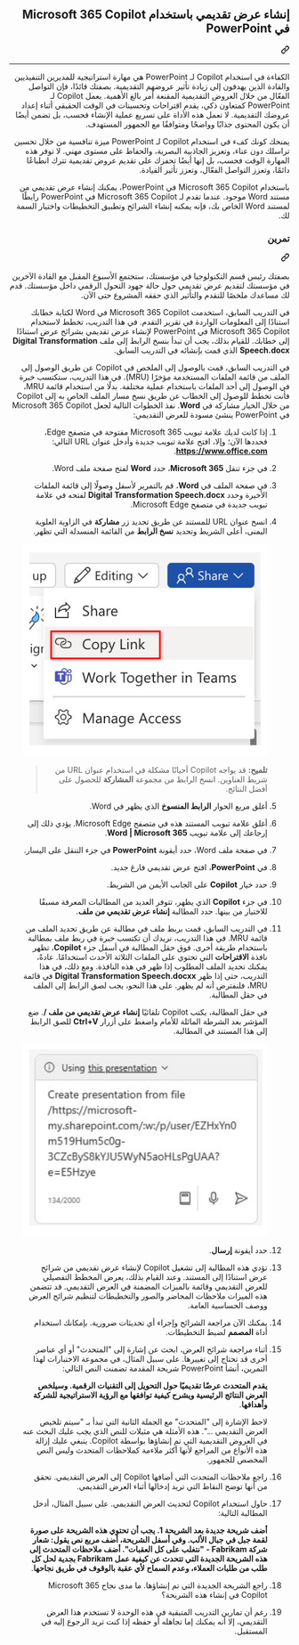 <div class="Box-sc-g0xbh4-0 eoaCFS js-snippet-clipboard-copy-unpositioned undefined" data-hpc="true"><article class="markdown-body entry-content container-lg" itemprop="text"><div class="markdown-heading" dir="rtl"><h1 tabindex="-1" class="heading-element" dir="rtl">إنشاء عرض تقديمي باستخدام Microsoft 365 Copilot في PowerPoint</h1><a id="user-content-إنشاء-عرض-تقديمي-باستخدام-microsoft-365-copilot-في-powerpoint" class="anchor" aria-label="Permalink: إنشاء عرض تقديمي باستخدام Microsoft 365 Copilot في PowerPoint" href="#إنشاء-عرض-تقديمي-باستخدام-microsoft-365-copilot-في-powerpoint"><svg class="octicon octicon-link" viewBox="0 0 16 16" version="1.1" width="16" height="16" aria-hidden="true"><path d="m7.775 3.275 1.25-1.25a3.5 3.5 0 1 1 4.95 4.95l-2.5 2.5a3.5 3.5 0 0 1-4.95 0 .751.751 0 0 1 .018-1.042.751.751 0 0 1 1.042-.018 1.998 1.998 0 0 0 2.83 0l2.5-2.5a2.002 2.002 0 0 0-2.83-2.83l-1.25 1.25a.751.751 0 0 1-1.042-.018.751.751 0 0 1-.018-1.042Zm-4.69 9.64a1.998 1.998 0 0 0 2.83 0l1.25-1.25a.751.751 0 0 1 1.042.018.751.751 0 0 1 .018 1.042l-1.25 1.25a3.5 3.5 0 1 1-4.95-4.95l2.5-2.5a3.5 3.5 0 0 1 4.95 0 .751.751 0 0 1-.018 1.042.751.751 0 0 1-1.042.018 1.998 1.998 0 0 0-2.83 0l-2.5 2.5a1.998 1.998 0 0 0 0 2.83Z"></path></svg></a></div>
<hr>
<p dir="rtl">الكفاءة في استخدام Copilot لـ PowerPoint هي مهارة استراتيجية للمديرين التنفيذيين والقادة الذين يهدفون إلى زيادة تأثير عروضهم التقديمية. بصفتك قائدًا، فإن التواصل الفعّال من خلال العروض التقديمية المقنعة أمر بالغ الأهمية. يعمل Copilot لـ PowerPoint كمتعاون ذكي، يقدم اقتراحات وتحسينات في الوقت الحقيقي أثناء إعداد عروضك التقديمية. لا تعمل هذه الأداة على تسريع عملية الإنشاء فحسب، بل تضمن أيضًا أن يكون المحتوى جذابًا وواضحًا ومتوافقًا مع الجمهور المستهدف.</p>
<p dir="rtl">يمنحك كونك كفء في استخدام Copilot لـ PowerPoint ميزة تنافسية من خلال تحسين تراسلك دون عناء، وتعزيز الجاذبية البصرية، والحفاظ على مستوى مهني. لا توفر هذه المهارة الوقت فحسب، بل إنها أيضًا تحفزك على تقديم عروض تقديمية تترك انطباعًا دائمًا، وتعزز التواصل الفعّال، وتعزز تأثير القيادة.</p>
<p dir="rtl">باستخدام Microsoft 365 Copilot في PowerPoint، يمكنك إنشاء عرض تقديمي من مستند Word موجود. عندما تقدم لـ Microsoft 365 Copilot في PowerPoint رابطًا لمستند Word الخاص بك، فإنه يمكنه إنشاء الشرائح وتطبيق التخطيطات واختيار السمة لك.</p>
<div class="markdown-heading" dir="rtl"><h3 tabindex="-1" class="heading-element" dir="rtl">تمرين</h3><a id="user-content-تمرين" class="anchor" aria-label="Permalink: تمرين" href="#تمرين"><svg class="octicon octicon-link" viewBox="0 0 16 16" version="1.1" width="16" height="16" aria-hidden="true"><path d="m7.775 3.275 1.25-1.25a3.5 3.5 0 1 1 4.95 4.95l-2.5 2.5a3.5 3.5 0 0 1-4.95 0 .751.751 0 0 1 .018-1.042.751.751 0 0 1 1.042-.018 1.998 1.998 0 0 0 2.83 0l2.5-2.5a2.002 2.002 0 0 0-2.83-2.83l-1.25 1.25a.751.751 0 0 1-1.042-.018.751.751 0 0 1-.018-1.042Zm-4.69 9.64a1.998 1.998 0 0 0 2.83 0l1.25-1.25a.751.751 0 0 1 1.042.018.751.751 0 0 1 .018 1.042l-1.25 1.25a3.5 3.5 0 1 1-4.95-4.95l2.5-2.5a3.5 3.5 0 0 1 4.95 0 .751.751 0 0 1-.018 1.042.751.751 0 0 1-1.042.018 1.998 1.998 0 0 0-2.83 0l-2.5 2.5a1.998 1.998 0 0 0 0 2.83Z"></path></svg></a></div>
<p dir="rtl">بصفتك رئيس قسم التكنولوجيا في مؤسستك، ستجتمع الأسبوع المقبل مع القادة الآخرين في مؤسستك لتقديم عرض تقديمي حول حالة جهود التحول الرقمي داخل مؤسستك. قدم لك مساعدك ملخصًا للتقدم والتأثير الذي حققه المشروع حتى الآن.</p>
<p dir="rtl">في التدريب السابق، استخدمت Microsoft 365 Copilot في Word لكتابة خطابك استنادًا إلى المعلومات الواردة في تقرير التقدم. في هذا التدريب، تخطط لاستخدام Microsoft 365 Copilot في PowerPoint لإنشاء عرض تقديمي بشرائح عرض استنادًا إلى خطابك. للقيام بذلك، يجب أن تبدأ بنسخ الرابط إلى ملف <strong>Digital Transformation Speech.docx</strong> الذي قمت بإنشائه في التدريب السابق.</p>
<p dir="rtl">في التدريب السابق، قمت بالوصول إلى الملخص في Copilot عن طريق الوصول إلى الملف من قائمة الملفات المستخدمة مؤخرًا (MRU). في هذا التدريب، ستكتسب خبرة في الوصول إلى أحد الملفات باستخدام عملية مختلفة. بدلًا من استخدام قائمة MRU، فأنت تخطط للوصول إلى الخطاب عن طريق نسخ مسار الملف الخاص به إلى Copilot من خلال الخيار مشاركة في <strong>Word</strong>. نفذ الخطوات التالية لجعل Microsoft 365 Copilot في PowerPoint ينشئ مسودة للعرض التقديمي:</p>
<ol dir="rtl">
<li>
<p dir="rtl">إذا كانت لديك علامة تبويب Microsoft 365 مفتوحة في متصفح Edge، فحددها الآن؛ وإلا، افتح علامة تبويب جديدة وأدخل عنوان URL التالي: <strong><a href="https://www.office.com" rel="nofollow">https://www.office.com</a></strong>.</p>
</li>
<li>
<p dir="rtl">في جزء تنقل <strong>Microsoft 365</strong>، حدد <strong>Word</strong> لفتح صفحة ملف Word.</p>
</li>
<li>
<p dir="rtl">في صفحة الملف في <strong>Word</strong>، قم بالتمرير لأسفل وصولًا إلى قائمة الملفات الأخيرة وحدد <strong>Digital Transformation Speech.docx</strong> لفتحه في علامة تبويب جديدة في متصفح Microsoft Edge.</p>
</li>
<li>
<p dir="rtl">انسخ عنوان URL للمستند عن طريق تحديد زر <strong>مشاركة</strong> في الزاوية العلوية اليمنى، أعلى الشريط وتحديد <strong>نسخ الرابط</strong> من القائمة المنسدلة التي تظهر.</p>
</li>
<p dir="auto"><a target="_blank" rel="noopener noreferrer" href="https://github.com/MicrosoftLearning/MS-4004-Empower-workforce-copilot-use-cases.ar-sa/blob/main/Instructions/Labs/media/share-menu-with-copy-link-9fd1c60a.png"><img src="https://github.com/MicrosoftLearning/MS-4004-Empower-workforce-copilot-use-cases.ar-sa/blob/main/Instructions/Labs/media/share-menu-with-copy-link-9fd1c60a.png" alt="لقطة شاشة تعرض قائمة المشاركة وتمييز خيار نسخ الرابط." style="max-width: 100%;"></a></p>
<blockquote>
<p dir="rtl"><strong>تلميح:</strong> قد يواجه Copilot أحيانًا مشكلة في استخدام عنوان URL من شريط العناوين. انسخ الرابط من مجموعة <strong>المشاركة</strong> للحصول على أفضل النتائج.</p>
</blockquote>
</li>
<li>
<p dir="rtl">أغلق مربع الحوار <strong>الرابط المنسوخ</strong> الذي يظهر في Word.</p>
</li>
<li>
<p dir="rtl">أغلق علامة تبويب المستند هذه في متصفح Microsoft Edge. يؤدي ذلك إلى إرجاعك إلى علامة تبويب <strong>Word | Microsoft 365</strong>.</p>
</li>
<li>
<p dir="rtl">في صفحة ملف Word، حدد أيقونة <strong>PowerPoint</strong> في جزء التنقل على اليسار.</p>
</li>
<li>
<p dir="rtl">في <strong>PowerPoint</strong>، افتح عرض تقديمي فارغ جديد.</p>
</li>
<li>
<p dir="rtl">حدد خيار <strong>Copilot</strong> على الجانب الأيمن من الشريط.</p>
</li>
<li>
<p dir="rtl">في جزء <strong>Copilot</strong> الذي يظهر، تتوفر العديد من المطالبات المعرفة مسبقًا للاختيار من بينها. حدد المطالبة <strong>إنشاء عرض تقديمي من ملف</strong>.</p>
</li>
<li>
<p dir="rtl">في التدريب السابق، قمت بربط ملف في مطالبة عن طريق تحديد الملف من قائمة MRU. في هذا التدريب، نريدك أن تكتسب خبرة في ربط ملف بمطالبة باستخدام طريقة أخرى. فوق حقل المطالبة في أسفل جزء <strong>Copilot</strong>، تظهر نافذة <strong>الاقتراحات</strong> التي تحتوي على الملفات الثلاثة الأحدث استخدامًا. عادةً، يمكنك تحديد الملف المطلوب إذا ظهر في هذه النافذة. ومع ذلك، في هذا التدريب، حتى إذا ظهر <strong>Digital Transformation Speech.docxx</strong> في قائمة MRU، فلنفترض أنه لم يظهر. على هذا النحو، يجب لصق الرابط إلى الملف في حقل المطالبة.</p>
<p dir="rtl">في حقل المطالبة، يكتب Copilot تلقائيًا <strong>إنشاء عرض تقديمي من ملف /</strong>. ضع المؤشر بعد الشرطة المائلة للأمام واضغط على أزرار <strong>Ctrl+V</strong> للصق الرابط إلى هذا المستند في المطالبة.</p>
</li>
<p dir="auto"><a target="_blank" rel="noopener noreferrer" href="https://github.com/MicrosoftLearning/MS-4004-Empower-workforce-copilot-use-cases.ar-sa/blob/main/Instructions/Labs/media/copilot-ppt-prompt-with-file-link-690f74ed.png"><img src="https://github.com/MicrosoftLearning/MS-4004-Empower-workforce-copilot-use-cases.ar-sa/blob/main/Instructions/Labs/media/copilot-ppt-prompt-with-file-link-690f74ed.png" alt="لقطة شاشة تعرض Microsoft 365 Copilot في حقل المطالبة في PowerPoint مع إنشاء عرض تقديمي من مطالبة ملف ورابط إلى ملف." style="max-width: 100%;"></a></p>
</li>
<li>
<p dir="rtl">حدد أيقونة <strong>إرسال</strong>.</p>
</li>
<li>
<p dir="rtl">تؤدي هذه المطالبة إلى تشغيل Copilot لإنشاء عرض تقديمي من شرائح عرض استنادًا إلى المستند. وعند القيام بذلك، يعرض المخطط التفصيلي للعرض التقديمي وقائمة بالميزات المضمنة في العرض التقديمي. قد تتضمن هذه الميزات ملاحظات المحاضر والصور والتخطيطات لتنظيم شرائح العرض ووصف الحساسية العامة.</p>
</li>
<li>
<p dir="rtl">يمكنك الآن مراجعة الشرائح وإجراء أي تحديثات ضرورية. بإمكانك استخدام أداة <strong>المصمم</strong> لضبط التخطيطات.</p>
</li>
<li>
<p dir="rtl">أثناء مراجعة شرائح العرض، ابحث عن إشارة إلى "المتحدث" أو أي عناصر أخرى قد تحتاج إلى تغييرها. على سبيل المثال، في مجموعة الاختبارات لهذا التمرين، أنشأ PowerPoint شريحة المقدمة تضمنت النص التالي:</p>
<p dir="rtl"><strong>يقدم المتحدث عرضًا تقديميًا حول التحويل إلى التقنيات الرقمية. وسيلخص العرض النتائج الرئيسية ويشرح كيفية توافقها مع الرؤية الاستراتيجية للشركة وأهدافها</strong>.</p>
<p dir="rtl">لاحظ الإشارة إلى "المتحدث" مع الجملة الثانية التي تبدأ بـ "سيتم تلخيص العرض التقديمي ...". هذه الأمثلة هي مثيلات للنص الذي يجب عليك البحث عنه في العروض التقديمية التي تم إنشاؤها بواسطة Copilot. ينبغي عليك إزالة هذه الأنواع من المراجع لأنها أكثر ملاءمة كملاحظات المتحدث وليس النص المخصص للجمهور.</p>
</li>
<li>
<p dir="rtl">راجع ملاحظات المتحدث التي أضافها Copilot إلى العرض التقديمي. تحقق من أنها توضح النقاط التي تريد إدخالها أثناء العرض التقديمي.</p>
</li>
<li>
<p dir="rtl">حاول استخدام Copilot لتحديث العرض التقديمي. على سبيل المثال، أدخل المطالبة التالية:</p>
<p dir="rtl"><strong>أضف شريحة جديدة بعد الشريحة 1. يجب أن تحتوي هذه الشريحة على صورة لقمة جبل في جبال الألب. وفي أسفل الشريحة، أضف مربع نص يقول: شعار شركة Fabrikam - "نتغلب على كل العقبات". أضف ملاحظات المتحدث إلى هذه الشريحة الجديدة التي تتحدث عن كيفية عمل Fabrikam بجدية لحل كل طلب من طلبات العملاء، وعدم السماح لأي عقبة بالوقوف في طريق نجاحها</strong>.</p>
</li>
<li>
<p dir="rtl">راجع الشريحة الجديدة التي تم إنشاؤها. ما مدى نجاح Microsoft 365 Copilot في إنشاء هذه الشريحة؟</p>
</li>
<li>
<p dir="rtl">رغم أن تمارين التدريب المتبقية في هذه الوحدة لا تستخدم هذا العرض التقديمي، إلا أنه يمكنك إما تجاهله أو حفظه إذا كنت تريد الرجوع إليه في المستقبل.</p>
</li>
</ol>
</article></div>

